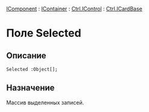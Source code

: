 ﻿---
Link: .Ctrl.ICardBase.@Selected
---

[IComponent](topic:Com.Custom.ComClasses.IComponent.Default) :
[IContainer](topic:Com.Custom.ComClasses.IContainer.Default) :
[Ctrl.IControl](topic:Com.Custom.ComClasses.Ctrl.IControl.Default) :
[Ctrl.ICardBase](Default)

# Поле Selected

## Описание

    Selected :Object[];

## Назначение

Массив выделенных записей.